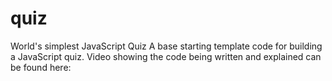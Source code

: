 # quiz
World's simplest JavaScript Quiz
A base starting template code for building a JavaScript quiz. 
Video showing the code being written and explained can be found here: 
